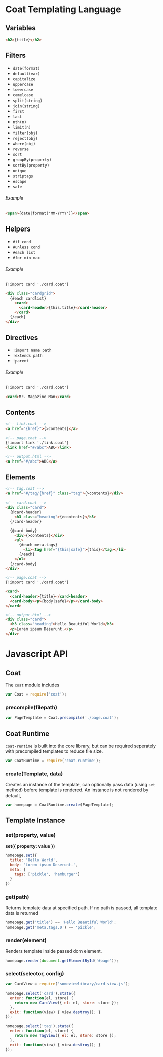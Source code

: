 # Coat Templating Language

## Variables

```html
<h2>{title}</h2>
```

## Filters

- `date(format)`
- `default(var)`
- `capitalize`
- `uppercase`
- `lowercase`
- `camelcase`
- `split(string)`
- `join(string)`
- `first`
- `last`
- `nth(n)`
- `limit(n)`
- `filter(obj)`
- `reject(obj)`
- `where(obj)`
- `reverse`
- `sort`
- `groupBy(property)`
- `sortBy(property)`
- `unique`
- `striptags`
- `escape`
- `safe`

###### Example

```html
<span>{date|format('MM-YYYY')}</span>
```


## Helpers

- `#if cond`
- `#unless cond`
- `#each list`
- `#for min max`

###### Example

```html
{!import card './card.coat'}

<div class="cardgrid">
  {#each cardlist}
    <card>
      <card-header>{this.title}</card-header>
    </card>
  {/each}
</div>
```


## Directives

- `!import name path`
- `!extends path`
- `!parent`

###### Example

```html
{!import card './card.coat'}

<card>Mr. Magazine Man</card>
```


## Contents

```html
<!-- link.coat -->
<a href="{href}">{>contents}</a>

<!-- page.coat -->
{!import link './link.coat'}
<link href="#/abc">ABC</link>

<!-- output.html -->
<a href="#/abc">ABC</a>
```


## Elements

```html
<!-- tag.coat -->
<a href="#/tag/{href}" class="tag">{>contents}</div>

<!-- card.coat -->
<div class="card">
  {@card-header}
    <h3 class="heading">{>contents}</h3>
  {/card-header}

  {@card-body}
    <div>{>contents}</div>
    <ul>
      {#each meta.tags}
        <li><tag href="{this|safe}">{this}</tag></li>
      {/each}
    </ul>
  {/card-body}
</div>

<!-- page.coat -->
{!import card './card.coat'}

<card>
  <card-header>{title}</card-header>
  <card-body><p>{body|safe}</p></card-body>
</card>

<!-- output.html -->
<div class="card">
  <h3 class="heading">Hello Beautiful World</h3>
  <p>Lorem ipsum Deserunt.</p>
</div>
```

# Javascript API

## Coat

The `coat` module includes 
```js
var Coat = require('coat');
```

### precompile(filepath)

```js
var PageTemplate = Coat.precompile('./page.coat');
```

## Coat Runtime

`coat-runtime` is built into the core library, but can be required seperately with precompiled templates to reduce file size.

```js
var CoatRuntime = require('coat-runtime');
```

### create(Template, data)

Creates an instance of the template, can optionally pass data (using `set` method) before template is rendered.  An instance is not rendered by default, 

```js
var homepage = CoatRuntime.create(PageTemplate);
```

## Template Instance

### set(property, value)

__set({ property: value })__

```js
homepage.set({ 
  title: 'Hello World', 
  body: 'Lorem ipsum Deserunt.',
  meta: {
    tags: ['pickle', 'hamburger']
  } 
})
```

### get(path)

Returns template data at specified path. If no path is passed, all template data is returned

```js
homepage.get('title') == 'Hello Beautiful World';
homepage.get('meta.tags.0') == 'pickle';
```

### render(element)

Renders template inside passed dom element. 

```js
homepage.render(document.getElementById('#page'));
```

### select(selector, config)

```js
var CardView = require('someviewlibrary/card-view.js');

homepage.select('card').state({
  enter: function(el, store) { 
    return new CardView({ el: el, store: store });
  },
  exit: function(view) { view.destroy(); }
});

homepage.select('tag').state({
  enter: function(el, store) { 
    return new TagView({ el: el, store: store });
  },
  exit: function(view) { view.destroy(); }
});

```

